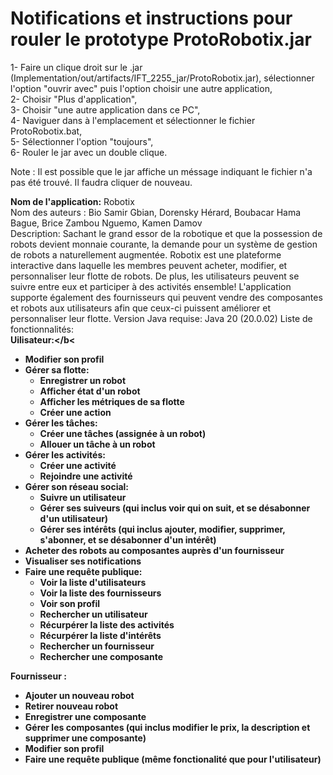 # Notifications et instructions pour rouler le prototype ProtoRobotix.jar

1- Faire un clique droit sur le .jar (Implementation/out/artifacts/IFT_2255_jar/ProtoRobotix.jar), sélectionner l'option "ouvrir avec" puis l'option choisir une autre application, <br>
2- Choisir "Plus d'application", <br>
3- Choisir "une autre application dans ce PC", <br>
4- Naviguer dans à l'emplacement et sélectionner le fichier ProtoRobotix.bat, <br>
5- Sélectionner l'option "toujours", <br>
6- Rouler le jar avec un double clique. <br>

Note : Il est possible que le jar affiche un méssage indiquant le fichier n'a pas été trouvé. Il faudra cliquer de nouveau. <br>


<b>Nom de l'application:</b> Robotix <br>
Nom des auteurs : Bio Samir Gbian, Dorensky Hérard, Boubacar Hama Bague, Brice Zambou Nguemo, Kamen Damov <br>
Description: Sachant le grand essor de la robotique et que la possession de robots devient monnaie courante, la demande pour un système de gestion de robots a naturellement augmentée. Robotix est une plateforme interactive dans laquelle les membres peuvent acheter, modifier, et personnaliser leur flotte de robots. De plus, les utilisateurs peuvent se suivre entre eux et participer à des activités ensemble! L'application supporte également des fournisseurs qui peuvent vendre des composantes et robots aux utilisateurs afin que ceux-ci puissent améliorer et personnaliser leur flotte.
Version Java requise: Java 20 (20.0.02)
Liste de fonctionnalités:<br>
<b>Uilisateur:</b< 
<ul>
  <li>
     Modifier son profil
  </li>
 <li>
     Gérer sa flotte: 
   <ul>
     <li>
        Enregistrer un robot
     </li>
     <li>
        Afficher état d'un robot
     </li>
      <li>
         Afficher les métriques de sa flotte
      </li>
      <li>
          Créer une action
      </li>
   </ul>
 </li>
  <li>
     Gérer les tâches:
    <ul>
      <li>
         Créer une tâches (assignée à un robot)
      </li>
      <li>
         Allouer un tâche à un robot
      </li>
    </ul>
  </li>
  <li>
     Gérer les activités:
    <ul>
      <li>
         Créer une activité 
      </li>
      <li>
         Rejoindre une activité
      </li>
    </ul>
  </li>
  <li>
    Gérer son réseau social:
    <ul>
      <li>
         Suivre un utilisateur
      </li>
      <li>
         Gérer ses suiveurs (qui inclus voir qui on suit, et se désabonner d'un utilisateur)
      </li>
      <li>
         Gérer ses intérêts (qui inclus ajouter, modifier, supprimer, s'abonner, et se désabonner d'un intérêt)
      </li>
    </ul>
  </li>
  <li>
     Acheter des robots au composantes auprès d'un fournisseur
  </li>
  <li>
     Visualiser ses notifications
  </li>
  <li> 
     Faire une requête publique:
    <ul>
      <li>
         Voir la liste d'utilisateurs
      </li>
      <li>
         Voir la liste des fournisseurs
      </li>
      <li>
        Voir son profil 
      </li>
      <li>
        Rechercher un utilisateur
      </li>
      <li>
        Récurpérer la liste des activités
      </li>
      <li>
        Récurpérer la liste d'intérêts
      </li>
      <li>
        Rechercher un fournisseur
      </li>
      <li>
        Rechercher une composante
      </li>
    </ul>  
  </li>    
</ul>
<b>Fournisseur :</b>
<ul>
  <li>
    Ajouter un nouveau robot 
  </li>
  <li>
    Retirer nouveau robot 
  </li>
  <li>
    Enregistrer une composante
  </li>
  <li>
    Gérer les composantes (qui inclus modifier le prix, la description et supprimer une composante)
  </li>
  <li>
    Modifier son profil
  </li>
  <li>
    Faire une requête publique (même fonctionalité que pour l'utilisateur)
  </li>
</ul>
    
